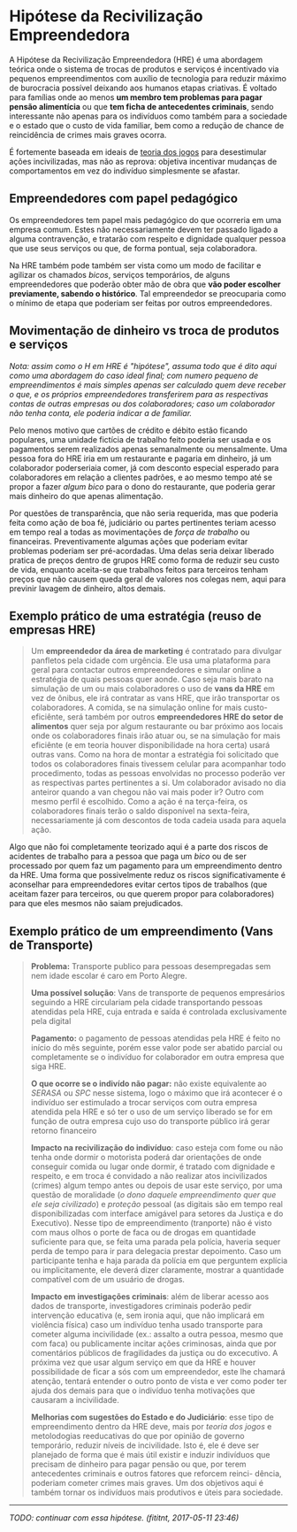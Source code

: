 # Hipótese da Recivilização Empreendedora
A Hipótese da Recivilização Empreendedora (HRE) é uma abordagem teórica onde
o sistema de trocas de produtos e serviços é incentivado via pequenos
empreendimentos com auxílio de tecnologia para reduzir máximo de burocracia
possível deixando aos humanos etapas criativas. É voltado para famílias onde
ao menos **um membro tem problemas para pagar pensão alimentícia** ou que **tem
ficha de antecedentes criminais**, sendo interessante não apenas para os
indivíduos como também para a sociedade e o estado que o custo de vida familiar,
bem como a redução de chance de reincidência de crimes mais graves ocorra.

É fortemente baseada em ideais de [teoria dos jogos](https://pt.wikipedia.org/wiki/Teoria_dos_jogos)
para desestimular ações incivilizadas, mas não as reprova: objetiva incentivar
mudanças de comportamentos em vez do indivíduo simplesmente se afastar.

## Empreendedores com papel pedagógico
Os empreendedores tem papel mais pedagógico do que ocorreria em uma empresa
comum. Estes não necessariamente devem ter passado ligado a alguma contravenção,
e tratarão com respeito e dignidade qualquer pessoa que use seus serviços ou
que, de forma pontual, seja colaboradora.

Na HRE também pode também ser vista como um modo de facilitar e agilizar os
chamados _bicos_, serviços temporários, de alguns empreendedores que poderão
obter mão de obra que **vão poder escolher previamente, sabendo o histórico**.
Tal empreendedor se preocuparia como o mínimo de etapa que poderiam ser feitas
por outros empreendedores.

## Movimentação de dinheiro vs troca de produtos e serviços
_Nota: assim como o H em HRE é "hipótese", assuma todo que é dito aqui como
uma abordagem do caso ideal final; com numero pequeno de empreendimentos é
mais simples apenas ser calculado quem deve receber o que, e os próprios
empreendedores transferirem para as respectivas contas de outras empresas
ou dos colaboradores; caso um colaborador não tenha conta, ele poderia indicar
a de familiar._

Pelo menos motivo que cartões de crédito e débito estão ficando populares,
uma unidade fictícia de trabalho feito poderia ser usada e os pagamentos
serem realizados apenas semanalmente ou mensalmente. Uma pessoa fora do HRE
iria em um restaurante e pagaria em dinheiro, já um colaborador poderseriaia comer,
já com desconto especial esperado para colaboradores em relação a clientes
padrões, e ao mesmo tempo até se propor a fazer _algum bico_ para o dono do
restaurante, que poderia gerar mais dinheiro do que apenas alimentação.

Por questões de transparência, que não seria requerida, mas que poderia feita
como ação de boa fé, judiciário ou partes pertinentes teriam acesso em tempo
real a todas as movimentações de _força de trabalho_ ou financeiras.
Preventivamente algumas ações que poderiam evitar problemas poderiam ser pré-acordadas.
Uma delas seria deixar liberado pratica de preços dentro de grupos
HRE como forma de reduzir seu custo de vida, enquanto aceita-se que trabalhos
feitos para terceiros tenham preços que não causem queda geral de valores nos
colegas nem, aqui para previnir lavagem de dinheiro, altos demais.
<!--Poderia-se
até mesmo chegar a um acordo onde bancos aceitem instruções de pagamentos
de uma conta de origem de um contratante de serviços de modo que no dia tal
-->

## Exemplo prático de uma estratégia (reuso de empresas HRE)

> Um **empreendedor da área de marketing** é contratado para divulgar panfletos
> pela cidade com urgência. Ele usa uma plataforma para geral para contactar
> outros empreendedores e simular online a estratégia de quais pessoas quer
> aonde. Caso seja mais barato na simulação de um ou mais colaboradores o uso
> de **vans da HRE** em vez de ônibus, ele irá contratar as vans HRE, que irão
> transportar os colaboradores. A comida, se na simulação online for mais
> custo-eficiênte, será também por outros **empreendedores HRE do setor de alimentos**
> quer seja por algum restaurante ou bar próximo aos locais onde os
> colaboradores finais irão atuar ou, se na simulação for mais eficiênte (e
> em teoria houver disponibilidade na hora certa) usará outras vans. Como na
> hora de montar a estratégia foi solicitado que todos os colaboradores finais
> tivessem celular para acompanhar todo procedimento, todas as pessoas
> envolvidas no processo poderão ver as respectivas partes pertinentes a si.
> Um colaborador avisado no dia anteiror quando a van chegou não vai mais poder
> ir? Outro com mesmo perfil é escolhido. Como a ação é na terça-feira, os
> colaboradores finais terão o saldo disponível na sexta-feira, necessariamente
> já com descontos de toda cadeia usada para aquela ação.

Algo que não foi completamente teorizado aqui é a parte dos riscos de acidentes
de trabalho para a pessoa que paga um _bico_ ou de ser processado por quem
faz um pagamento para um empreendimento dentro da HRE. Uma forma que
possivelmente reduz os riscos significativamente é aconselhar para
empreendedores evitar certos tipos de trabalhos (que aceitam fazer para
terceiros, ou que querem propor para colaboradores) para que eles mesmos não
saiam prejudicados.

## Exemplo prático de um empreendimento (Vans de Transporte)

> **Problema:** Transporte publico para pessoas desempregadas sem nem idade
> escolar é caro em Porto Alegre.
> 
> **Uma possível solução**: Vans de transporte de pequenos empresários seguindo
> a HRE circulariam pela cidade transportando pessoas atendidas pela HRE, cuja
> entrada e saída é controlada exclusivamente pela digital
> 
> **Pagamento:** o pagamento de pessoas atendidas pela HRE é feito no início do
> mês seguinte, porém esse valor pode ser abatido parcial ou completamente
> se o indivíduo for colaborador em outra empresa que siga HRE.
>
> **O que ocorre se o indivído não pagar:** não existe equivalente ao _SERASA_
> ou _SPC_ nesse sistema, logo o máximo que irá acontecer é o indivíduo ser
> estimulado a trocar serviços com outra empresa atendida pela HRE e só ter o
> uso de um serviço liberado se for em função de outra empresa cujo uso
> do transporte público irá gerar retorno financeiro
>
> **Impacto na recivilização do indivíduo**: caso esteja com fome ou não tenha
> onde dormir o motorista poderá dar orientações de onde conseguir comida ou
> lugar onde dormir, é tratado com dignidade e respeito, e em troca é convidado
> a não realizar atos incivilizados (crimes) algum tempo antes ou depois de usar
> este serviço, por uma questão de moralidade (_o dono daquele empreendimento
> quer que ele seja civilizado_) e _proteção_ pessoal (as digitais são em tempo
> real disponibilizadas com interface amigável para setores da Justiça e do
> Executivo). Nesse tipo de empreendimento (tranporte) não é visto com maus
> olhos o porte de faca ou de drogas em quantidade suficiente para que, se
> feita uma parada pela polícia, haveria sequer perda de tempo para ir para
> delegacia prestar depoimento. Caso um participante tenha e haja parada da
> polícia em que perguntem explícia ou implicitamente, ele deverá dizer
> claramente, mostrar a quantidade compatível com de um usuário de drogas.
>
> **Impacto em investigações criminais**: além de liberar acesso aos dados de
> transporte, investigadores criminais poderão pedir intervenção educativa (e,
> sem ironia aqui, que não implicará em violência física) caso um indivíduo
> tenha usado transporte para cometer alguma incivilidade (ex.: assalto a outra
> pessoa, mesmo que com faca) ou publicamente incitar ações criminosas, ainda
> que por comentários públicos de fragilidades da justiça ou do excecutivo.
> A próxima vez que usar algum serviço em que da HRE e houver possibilidade de
> ficar a sós com um empreendedor, este lhe chamará atenção, tentará entender
> o outro ponto de vista e ver como poder ter ajuda dos demais para que o
> indivíduo tenha motivações que causaram a incivilidade.
>
> **Melhorias com sugestões do Estado e do Judiciário**: esse tipo de
> empreendimento dentro da HRE deve, mais por _teoria dos jogos_ e metolodogias
> reeducativas do que por opinião de governo temporário, reduzir níveis de
> incivilidade. Isto é, ele é deve ser planejado de forma que é mais útil
> existir e induzir indivíduos que precisam de dinheiro para pagar pensão ou
> que, por terem antecedentes criminais e outros fatores que reforcem reinci-
> dência, poderiam cometer crimes mais graves. Um dos objetivos aqui é também
> tornar os indivíduos mais produtivos e úteis para sociedade.

----

_TODO: continuar com essa hipótese. (fititnt, 2017-05-11 23:46)_